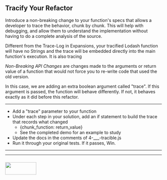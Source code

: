 ## Tracify Your Refactor

Introduce a non-breaking change to your function's specs that allows a developer to trace the behavior, chunk by chunk.  This will help with debugging, and allow them to understand the implementation without having to do a complete analysis of the source.

Different from the Trace-Log in Expansions, your tracified Lodash function will have no Strings and the trace will be embedded directly into the main function's execution.  It is also tracing  

_Non-Breaking API Changes_ are changes made to the arguments or return value of a function that would not force you to re-write code that used the old version.

In this case, we are adding an extra boolean argument called "trace". If this argument is passed, the function will behave differently.  If not, it behaves exactly as it did before this refactor.

___

* Add a "trace" parameter to your function
* Under each step in your solution, add an if statement to build the trace that records what changed
    * {chunk_function: return_value}
    * See the completed demo for an example to study
* Update the docs in the comments of 4-___-tracible.js
* Run it through your original tests. If it passes, Win.


___
___
### <a href="http://elewa.education/blog" target="_blank"><img src="https://user-images.githubusercontent.com/18554853/34921062-506450ae-f97d-11e7-875f-6feeb26ad72d.png" width="100" height="40"/></a>
